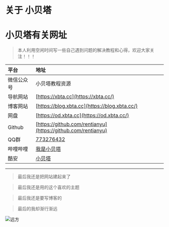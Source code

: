 # 关于 小贝塔

# 小贝塔有关网址

> 本人利用空闲时间写一些自己遇到问题的解决教程和心得，欢迎大家关注！！！

| 平台 | 地址 |
| :- | :- |
| 微信公众号 | 小贝塔教程资源                                               |
| 导航网站 | [https://xbta.cc](https://xbta.cc/) |
| 博客网站 | [https://blog.xbta.cc](https://blog.xbta.cc/) |
| 网盘 | [https://od.xbta.cc](https://od.xbta.cc/) |
| Github | [https://github.com/rentianyu](https://github.com/rentianyu) |
| QQ群 | [773276432](https://jq.qq.com/?_wv=1027&k=MWEjSJQy) |
| 哔哩哔哩 | [我是小贝塔](https://space.bilibili.com/192194108) |
| 酷安 | [小贝塔](http://www.coolapk.com/u/1057386) |


---


> 最后我还是把网站建起来了

> 最后我还是用的这个喜欢的主题

> 最后我还是要写博客的

> 最后的我却渐行渐远

![远方](https://cdn.jsdelivr.net/gh/rentianyu/media@main//img/PicList/远方.jpg)

